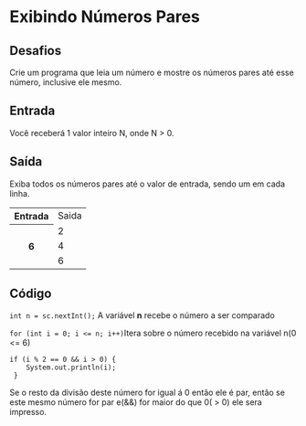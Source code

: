 <h1>Exibindo Números Pares</h1>

<h2>Desafios</h2>
Crie um programa que leia um número e mostre os números pares até esse número, inclusive ele mesmo.

<h2>Entrada</h2>
Você receberá 1 valor inteiro N, onde N > 0.

<h2>Saída</h2>
Exiba todos os números pares até o valor de entrada, sendo um em cada linha. 

<table style="width:100%">
  <tr>
    <th>Entrada</th>
    <td>Saida</td>
  </tr>
  <tr>
    <th rowspan="3">6</th>
    <td>2</td>
  </tr>
  <tr>
    <td>4</td>
  </tr>
  <tr>
    <td>6</td>
  </tr>
 
</table>
<h2>Código</h2>

`int n = sc.nextInt();` A variável <strong>n</strong> recebe o número a ser comparado

 `for (int i = 0; i <= n; i++)`Itera sobre o número recebido na variável n(0 <= 6)
  ```
  if (i % 2 == 0 && i > 0) {
      System.out.println(i);
   }
   ```
   Se o resto da divisão deste número for igual á 0 então ele é par, então se este mesmo número for par e(&&) for maior do que 0( > 0)  ele sera impresso.
                
